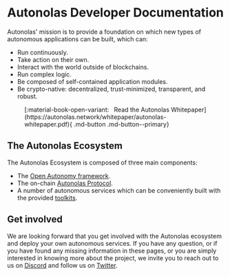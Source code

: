 # Autonolas Developer Documentation

Autonolas' mission is to provide a foundation on which new types of autonomous applications can be built, which can:

* Run continuously.
* Take action on their own.
* Interact with the world outside of blockchains.
* Run complex logic.
* Be composed of self-contained application modules.
* Be crypto-native: decentralized, trust-minimized, transparent, and robust.



<figure markdown>
[:material-book-open-variant: &nbsp; Read the Autonolas Whitepaper](https://autonolas.network/whitepaper/autonolas-whitepaper.pdf){ .md-button .md-button--primary}
</figure>

## The Autonolas Ecosystem

The Autonolas Ecosystem is composed of three main components:

* The [Open Autonomy framework](https://docs.autonolas.network/open-autonomy/).
* The on-chain [Autonolas Protocol](https://docs.autonolas.network/protocol/).
* A number of autonomous services which can be conveniently built with the provided [toolkits](https://docs.autonolas.network/products/).

## Get involved

We are looking forward that you get involved with the Autonolas ecosystem and deploy your own autonomous services. If you have any question, or if you have found any missing information in these pages, or you are simply interested in knowing more about the project, we invite you to reach out to us on [Discord](https://discord.gg/RHY6eJ35ar) and follow us on [Twitter](http://twitter.com/autonolas).

